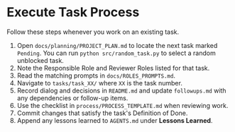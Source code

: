 # Execute Task Process

Follow these steps whenever you work on an existing task.

1. Open `docs/planning/PROJECT_PLAN.md` to locate the next task marked `Pending`.
   You can run `python src/random_task.py` to select a random unblocked task.
2. Note the Responsible Role and Reviewer Roles listed for that task.
3. Read the matching prompts in `docs/ROLES_PROMPTS.md`.
4. Navigate to `tasks/task_XX/` where `XX` is the task number.
5. Record dialog and decisions in `README.md` and update `followups.md` with any
   dependencies or follow-up items.
6. Use the checklist in `process/PROCESS_TEMPLATE.md` when reviewing work.
7. Commit changes that satisfy the task's Definition of Done.
8. Append any lessons learned to `AGENTS.md` under **Lessons Learned**.

